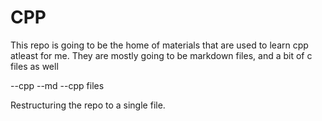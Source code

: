 # CPP

This repo is going to be the home of materials that are used to learn cpp atleast for me.
They are mostly going to be markdown files, and a bit of c files as well

--cpp
    --md
    --cpp files

Restructuring the repo to a single file.  
